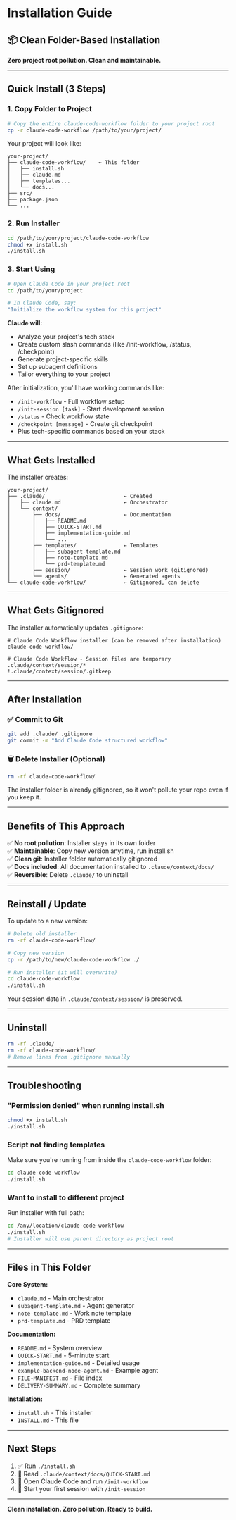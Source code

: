 # Installation Guide

## 📦 Clean Folder-Based Installation

**Zero project root pollution. Clean and maintainable.**

---

## Quick Install (3 Steps)

### 1. Copy Folder to Project
```bash
# Copy the entire claude-code-workflow folder to your project root
cp -r claude-code-workflow /path/to/your/project/
```

Your project will look like:
```
your-project/
├── claude-code-workflow/    ← This folder
│   ├── install.sh
│   ├── claude.md
│   ├── templates...
│   └── docs...
├── src/
├── package.json
└── ...
```

### 2. Run Installer
```bash
cd /path/to/your/project/claude-code-workflow
chmod +x install.sh
./install.sh
```

### 3. Start Using
```bash
# Open Claude Code in your project root
cd /path/to/your/project

# In Claude Code, say:
"Initialize the workflow system for this project"
```

**Claude will:**
- Analyze your project's tech stack
- Create custom slash commands (like /init-workflow, /status, /checkpoint)
- Generate project-specific skills
- Set up subagent definitions
- Tailor everything to your project

After initialization, you'll have working commands like:
- `/init-workflow` - Full workflow setup
- `/init-session [task]` - Start development session
- `/status` - Check workflow state
- `/checkpoint [message]` - Create git checkpoint
- Plus tech-specific commands based on your stack

---

## What Gets Installed

The installer creates:
```
your-project/
├── .claude/                         ← Created
│   ├── claude.md                    ← Orchestrator
│   └── context/
│       ├── docs/                    ← Documentation
│       │   ├── README.md
│       │   ├── QUICK-START.md
│       │   ├── implementation-guide.md
│       │   └── ...
│       ├── templates/               ← Templates
│       │   ├── subagent-template.md
│       │   ├── note-template.md
│       │   └── prd-template.md
│       ├── session/                 ← Session work (gitignored)
│       └── agents/                  ← Generated agents
└── claude-code-workflow/            ← Gitignored, can delete
```

---

## What Gets Gitignored

The installer automatically updates `.gitignore`:
```gitignore
# Claude Code Workflow installer (can be removed after installation)
claude-code-workflow/

# Claude Code Workflow - Session files are temporary
.claude/context/session/*
!.claude/context/session/.gitkeep
```

---

## After Installation

### ✅ Commit to Git
```bash
git add .claude/ .gitignore
git commit -m "Add Claude Code structured workflow"
```

### 🗑️ Delete Installer (Optional)
```bash
rm -rf claude-code-workflow/
```

The installer folder is already gitignored, so it won't pollute your repo even if you keep it.

---

## Benefits of This Approach

✅ **No root pollution**: Installer stays in its own folder  
✅ **Maintainable**: Copy new version anytime, run install.sh  
✅ **Clean git**: Installer folder automatically gitignored  
✅ **Docs included**: All documentation installed to `.claude/context/docs/`  
✅ **Reversible**: Delete `.claude/` to uninstall  

---

## Reinstall / Update

To update to a new version:
```bash
# Delete old installer
rm -rf claude-code-workflow/

# Copy new version
cp -r /path/to/new/claude-code-workflow ./

# Run installer (it will overwrite)
cd claude-code-workflow
./install.sh
```

Your session data in `.claude/context/session/` is preserved.

---

## Uninstall

```bash
rm -rf .claude/
rm -rf claude-code-workflow/
# Remove lines from .gitignore manually
```

---

## Troubleshooting

### "Permission denied" when running install.sh
```bash
chmod +x install.sh
./install.sh
```

### Script not finding templates
Make sure you're running from inside the `claude-code-workflow` folder:
```bash
cd claude-code-workflow
./install.sh
```

### Want to install to different project
Run installer with full path:
```bash
cd /any/location/claude-code-workflow
./install.sh
# Installer will use parent directory as project root
```

---

## Files in This Folder

**Core System:**
- `claude.md` - Main orchestrator
- `subagent-template.md` - Agent generator
- `note-template.md` - Work note template
- `prd-template.md` - PRD template

**Documentation:**
- `README.md` - System overview
- `QUICK-START.md` - 5-minute start
- `implementation-guide.md` - Detailed usage
- `example-backend-node-agent.md` - Example agent
- `FILE-MANIFEST.md` - File index
- `DELIVERY-SUMMARY.md` - Complete summary

**Installation:**
- `install.sh` - This installer
- `INSTALL.md` - This file

---

## Next Steps

1. ✅ Run `./install.sh`
2. 📖 Read `.claude/context/docs/QUICK-START.md`
3. 🚀 Open Claude Code and run `/init-workflow`
4. 🎯 Start your first session with `/init-session`

---

**Clean installation. Zero pollution. Ready to build.**

